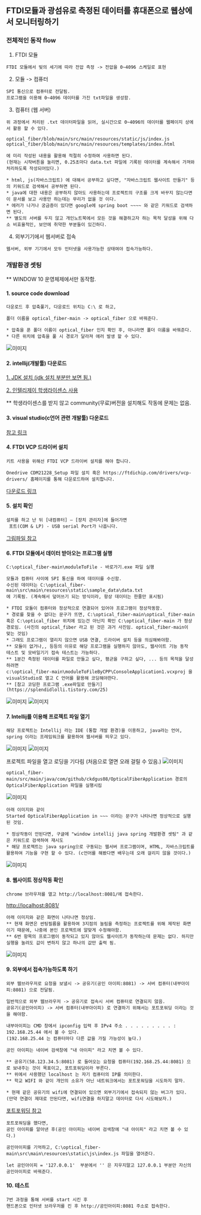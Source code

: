 ## FTDI모듈과 광섬유로 측정된 데이터를 휴대폰으로 웹상에서 모니터링하기


### 전체적인 동작 flow

1. FTDI 모듈
```text
FTDI 모듈에서 빛의 세기에 따라 전압 측정 -> 전압을 0~4096 스케일로 표현
```

2. 모듈 -> 컴퓨터
```
SPI 통신으로 컴퓨터로 전달됨.
프로그램을 이용해 0~4096 데이터를 가진 txt파일을 생성함.
```

3. 컴퓨터 (웹 서버)
```
위 과정에서 처리된 .txt 데이터파일을 읽어, 실시간으로 0~4096의 데이터를 웹페이지 상에서 활용 할 수 있다.

optical_fiber/blob/main/src/main/resources/static/js/index.js
optical_fiber/blob/main/src/main/resources/templates/index.html

에 미리 작성된 내용을 활용해 적절히 수정하여 사용하면 된다.
(현재는 시작버튼을 눌리면, 0.25초마다 data.txt 파일에 기록된 데이터를 계속해서 가져와 처리하도록 작성되어있다.)

* html, js(자바스크립트) 에 대해서 공부하고 싶다면, "자바스크립트 웹사이트 만들기" 등의 키워드로 검색해서 공부하면 된다.
* java에 대한 내용은 공부하지 않아도 사용하는데 프로젝트의 구조를 크게 바꾸지 않는다면 이 문서를 보고 사용만 하는데는 무리가 없을 것 이다.
* 에러가 나거나 궁금증이 있다면 google에 spring boot ~~~~ 와 같은 키워드로 검색하면 된다.
** 별도의 서버를 두지 않고 개인노트북에서 모든 것을 해결하고자 하는 목적 달성을 위해 다소 비효율적인, 보안에 취약한 부분들이 있긴하다.
```

4. 외부기기에서 웹서버로 접속
```
웹서버, 외부 기기에서 모두 인터넷을 사용가능한 상태여야 접속가능하다.
```


### 개발환경 셋팅
** WINDOW 10 운영체제에서만 동작함.

#### 1. source code download

```text
다운로드 후 압축풀기, 다운로드 위치는 C:\ 로 하고,

폴더 이름을 optical_fiber-main -> optical_fiber 으로 바꿔준다.

* 압축을 푼 폴더 이름이 optical_fiber 인지 확인 후, 아니라면 폴더 이름을 바꿔준다.
* 다른 위치에 압축을 풀 시 경로가 달라져 에러 발생 할 수 있다.
```

![이미지](https://github.com/ckdgus08/optical_fiber/blob/main/src/main/resources/static/image/example_download.JPG?raw=true)

#### 2. intellij(개발툴) 다운로드

[1. JDK 설치 (jdk 설치 부분만 보면 됨.)](https://drcode-devblog.tistory.com/221)

[2. 인텔리제이 학생라이센스 사용](https://cheershennah.tistory.com/160)

** 학생라이센스를 받지 않고 community(무료)버전을 설치해도 작동에 문제는 없음.

#### 3. visual studio(c언어 관련 개발툴) 다운로드

[참고 링크](https://cis.cju.ac.kr/2019/09/02/visual-studio-2019-install/)

#### 4. FTDI VCP 드라이버 설치

```text
키트 사용을 위해선 FTDI VCP 드라이버 설치를 해야 합니다. 

Onedrive CDM21228_Setup 파일 설치 혹은 https://ftdichip.com/drivers/vcp-drivers/ 홈페이지를 통해 다운로드하여 설치합니다. 
```

[다운로드 링크](https://ftdichip.com/drivers/vcp-drivers/)

#### 5. 설치 확인

```text
설치를 하고 난 뒤 [내컴퓨터] – [장치 관리자]에 들어가면 
 포트(COM & LP) - USB serial Port가 나옵니다.
```

[그림파일 참고](https://seoultechackr-my.sharepoint.com/:w:/r/personal/dkim_seoultech_ac_kr/_layouts/15/Doc.aspx?sourcedoc=%7B97B085EA-5BE2-4192-9639-03A38A203C89%7D&file=FTDI%20%EC%99%80%20Labview%20%EC%97%B0%EB%8F%99%EB%B2%95.docx&action=default&mobileredirect=true)

#### 6. FTDI 모듈에서 데이터 받아오는 프로그램 실행

```text
C:\optical_fiber-main\moduleToFile - 바로가기.exe 파일 실행

모듈과 컴퓨터 사이에 SPI 통신을 하여 데이터를 수신함.
수신된 데이터는 C:\optical_fiber-main\src\main\resources\static\sample_data\data.txt
에 기록됨. (계속해서 덮어쓰기 되는 방식이라, 항상 데이터는 한줄만 표시됨)

* FTDI 모듈이 컴퓨터와 정상적으로 연결되어 있어야 프로그램이 정상작동함.
* 경로를 찾을 수 없다는 문구가 뜨면, C:\optical_fiber-main\optical_fiber-main 혹은 C:\optical_fiber 위치에 있는건 아닌지 확인 C:\optical_fiber-main 가 정상 경로임. (사진의 optical_fiber 라고 된 것은 과거 사진임. optical_fiber-main이 맞는 것임)
* 그래도 프로그램이 열리지 않으면 USB 연결, 드라이버 설치 등을 의심해봐야함.
** 모듈이 없거나,, 등등의 이유로 해당 프로그램을 실행하지 않아도, 웹사이트 기능 동작 테스트 및 모바일기기 접속 테스트는 가능하다.
** 1분간 측정된 데이터를 파일로 만들고 싶다, 평균을 구하고 싶다, ... 등의 목적을 달성하려면
c:\optical_fiber-main\moduleToFileByCPP\ConsoleApplication1.vcxproj 을 visualStudio로 열고 C 언어를 활용해 코딩해야한다.
** [참고 코딩한 프로그램 .exe파일로 만들기](https://splendidlolli.tistory.com/25)
```

![이미지](https://github.com/ckdgus08/optical_fiber/blob/main/src/main/resources/static/image/process1.jpg?raw=true)
![이미지](https://github.com/ckdgus08/optical_fiber/blob/main/src/main/resources/static/image/process2.jpg?raw=true)

#### 7. Intellij를 이용해 프로젝트 파일 열기
```
해당 프로젝트는 Intellij 라는 IDE (통합 개발 환경)을 이용하고, java라는 언어, spring 이라는 프레임워크를 활용하여 웹서버를 띄우고 있다.
```

![이미지](https://github.com/ckdgus08/optical_fiber/blob/main/src/main/resources/static/image/process3.jpg?raw=true)
![이미지](https://github.com/ckdgus08/optical_fiber/blob/main/src/main/resources/static/image/process4.jpg?raw=true)

프로젝트 파일을 열고 로딩을 기다림 (처음으로 열면 오래 걸릴 수 있음.)
![이미지](https://github.com/ckdgus08/optical_fiber/blob/main/src/main/resources/static/image/process5.jpg?raw=true)

```text
optical_fiber-main/src/main/java/com/github/ckdgus08/OpticalFiberApplication 경로의
OpticalFiberApplication 파일을 실행시킴
```

![이미지](https://github.com/ckdgus08/optical_fiber/blob/main/src/main/resources/static/image/process6.jpg?raw=true)

```text
아래 이미지와 같이 
Started OpticalFiberApplication in ~~~ 이라는 문구가 나타나면 정상적으로 실행 된 것임.

* 정상작동이 안된다면, 구글에 "window intellij java spring 개발환경 셋팅" 과 같은 키워드로 검색하여 재시도
* 해당 프로젝트는 java spring으로 구동되는 웹서버 프로그램이며, HTML, 자바스크립트를 활용하여 기능을 구현 할 수 있다. (c언어를 해봤다면 배우는데 오래 걸리지 않을 것이다.)
```

![이미지](https://github.com/ckdgus08/optical_fiber/blob/main/src/main/resources/static/image/process7.jpg?raw=true)

#### 8. 웹사이트 정상작동 확인

```text
chrome 브라우저를 열고 http://localhost:8081/에 접속한다.
```

[http://localhost:8081/](http://localhost:8081/)

```text
아래 이미지와 같은 화면이 나타나면 정상임.
** 현재 화면은 썬팅필름을 활용하여 3지점의 눌림을 측정하는 프로젝트를 위해 제작된 화면이기 때문에, 나중에 본인 프로젝트에 알맞게 수정해야함.
** 6번 항목의 프로그램이 동작되고 있지 않아도 웹사이트가 동작하는데 문제는 없다. 하지만 실행을 눌려도 값이 변하지 않고 하나의 값만 출력 됨.
```

![이미지](https://github.com/ckdgus08/optical_fiber/blob/main/src/main/resources/static/image/process8.jpg?raw=true)

#### 9. 외부에서 접속가능하도록 하기

```text
외부 웹브라우저로 요청을 보낼시 -> 공유기(공인 아이피:8081) -> 서버 컴퓨터(내부아이피:8081) 으로 전달됨.

일반적으로 외부 웹브라우저 -> 공유기로 접속시 서버 컴퓨터로 연결되지 않음.
공유기(공인아이피) -> 서버 컴퓨터(내부아이피) 로 연결하기 위해서는 포트포워딩 이라는 것을 해야함.

내부아이피는 CMD 창에서 ipconfig 입력 후 IPv4 주소 . . . . . . . . . : 192.168.25.44 에서 볼 수 있다.
(192.168.25.44 는 컴퓨터마다 다른 값을 가질 가능성이 높다.)

공인 아이피는 네이버 검색창에 "내 아이피" 라고 치면 볼 수 있다.

** 공유기(58.123.34.5:8081) 로 들어오는 요청을 컴퓨터(192.168.25.44:8081) 으로 보내주는 것이 목표이고, 포트포워딩이라 부른다.
** 위에서 사용했던 localhost 는 자기 컴퓨터의 IP를 의미한다.
** 학교 WIFI 와 같이 개인의 소유가 아닌 네트워크에서는 포트포워딩을 시도하지 말자.

* 현재 같은 공유기의 wifi에 연결되어 있으면 외부기기에서 접속되지 않는 버그가 있다. (만약 연결이 제대로 안된다면, wifi연결을 하지말고 데이터로 다시 시도해보자.)
```

[포트포워딩 참고](https://m.blog.naver.com/seoulworkshop/221265052717)

```text
포트포워딩을 했다면, 
공인 아이피를 알아낸 후(공인 아이피는 네이버 검색창에 "내 아이피" 라고 치면 볼 수 있다.)

공인아이피를 기억하고, C:\optical_fiber-main\src\main\resources\static\js\index.js 파일을 열어준다.

let 공인아이피 = '127.0.0.1'  부분에서 '' 은 지우지말고 127.0.0.1 부분만 자신의 공인아이피로 바꿔준다.
```

#### 10. 테스트
```text
7번 과정을 통해 서버를 start 시킨 후
핸드폰으로 인터넷 브라우저를 킨 후 http://공인아이피:8081 주소로 접속한다.
```
